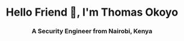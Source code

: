 <h1 align="center">Hello Friend 👋, I'm Thomas Okoyo</h1>
<h3 align="center">A Security Engineer from Nairobi, Kenya</h3>
